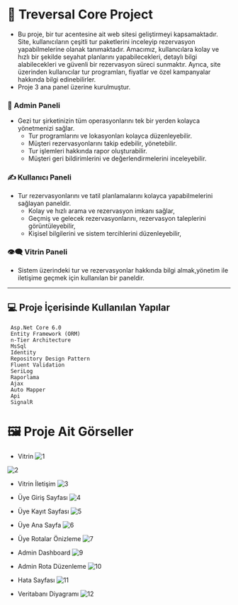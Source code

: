 # 🔭 Treversal Core Project
* Bu proje, bir tur acentesine ait web sitesi geliştirmeyi kapsamaktadır. Site, kullanıcıların çeşitli tur paketlerini inceleyip rezervasyon yapabilmelerine olanak tanımaktadır. Amacımız, kullanıcılara kolay ve hızlı bir şekilde seyahat planlarını yapabilecekleri, detaylı bilgi alabilecekleri ve güvenli bir rezervasyon süreci sunmaktır. Ayrıca, site üzerinden kullanıcılar tur programları, fiyatlar ve özel kampanyalar hakkında bilgi edinebilirler. 
* Proje 3 ana panel üzerine kurulmuştur.

### 🔐 Admin Paneli
 - Gezi tur şirketinizin tüm operasyonlarını tek bir yerden kolayca yönetmenizi sağlar.
   * Tur programlarını ve lokasyonları kolayca düzenleyebilir.
   * Müşteri rezervasyonlarını takip edebilir, yönetebilir.
   * Tur işlemleri hakkında rapor oluşturabilir.
   * Müşteri geri bildirimlerini ve değerlendirmelerini inceleyebilir.


### ✍️ Kullanıcı Paneli
 - Tur rezervasyonlarını ve tatil planlamalarını kolayca yapabilmelerini sağlayan paneldir.
    * Kolay ve hızlı arama ve rezervasyon imkanı sağlar,
    * Geçmiş ve gelecek rezervasyonlarını, rezervasyon taleplerini görüntüleyebilir,
    * Kişisel bilgilerini ve sistem tercihlerini düzenleyebilir,

###  👁️‍🗨️ Vitrin Paneli
 - Sistem üzerindeki tur ve rezervasyonlar hakkında bilgi almak,yönetim ile iletişime geçmek için kullanılan bir paneldir.
---

## 💻 Proje İçerisinde Kullanılan Yapılar
     Asp.Net Core 6.0
     Entity Framework (ORM)
     n-Tier Architecture
     MsSql
     Identity
     Repository Design Pattern
     Fluent Validation
     SeriLog
     Raporlama
     Ajax
     Auto Mapper
     Api
     SignalR
    

# 🖼️ Proje Ait Görseller

* Vitrin
![1](https://github.com/gozgirfaruk/TraversalCoreProject/assets/125920944/795b7d5d-a5a5-4882-a7a5-337eb83e28c5)

![2](https://github.com/gozgirfaruk/TraversalCoreProject/assets/125920944/ba827c96-1b7b-4859-97e0-3d45a26e7582)

* Vitrin İletişim
![3](https://github.com/gozgirfaruk/TraversalCoreProject/assets/125920944/0f01c35b-9c46-4b82-a4cc-4b25f729cb61)

* Üye Giriş Sayfası
![4](https://github.com/gozgirfaruk/TraversalCoreProject/assets/125920944/563ebf8c-2d9a-43c5-b401-3ddde71a6bf9)

* Üye Kayıt Sayfası
![5](https://github.com/gozgirfaruk/TraversalCoreProject/assets/125920944/fecf7572-047c-465a-b6dd-096164dd0847)

* Üye Ana Sayfa
![6](https://github.com/gozgirfaruk/TraversalCoreProject/assets/125920944/a2a81030-d294-4bc0-906c-f3a09d0b85b0)

* Üye Rotalar Önizleme
![7](https://github.com/gozgirfaruk/TraversalCoreProject/assets/125920944/e2de0296-e599-40e9-a484-a98043dac53b)

* Admin Dashboard
![9](https://github.com/gozgirfaruk/TraversalCoreProject/assets/125920944/46819205-a80d-4676-a0dd-9a0ecbc67353)

* Admin Rota Düzenleme
![10](https://github.com/gozgirfaruk/TraversalCoreProject/assets/125920944/d3302acd-e24c-41d1-b7ee-d3d3a3587769)

* Hata Sayfası
![11](https://github.com/gozgirfaruk/TraversalCoreProject/assets/125920944/59205c3d-fb05-4ac1-b0de-d6c1487fb881)

* Veritabanı Diyagramı
![12](https://github.com/gozgirfaruk/TraversalCoreProject/assets/125920944/7070193d-f253-48ed-ae69-6fe859b390d2)
